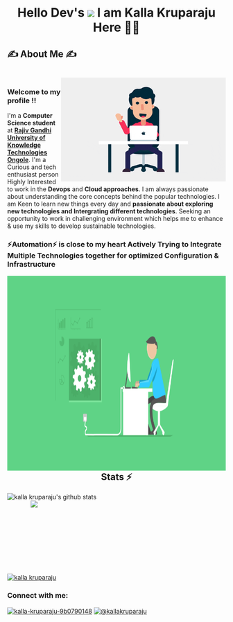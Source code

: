 <h1 align="center">Hello Dev's <img src="https://github.com/TheDudeThatCode/TheDudeThatCode/blob/master/Assets/Hi.gif" width="29px"> I am Kalla Kruparaju Here 👨‍🎓</h1>

<div>
  <h2 align="left"> ✍ About Me ✍ </h2>
  <br>
  <img align="right" alt="GIF" src="https://raw.githubusercontent.com/kallakruparaju/gitdisscussion/master/images/welcome.gif" width="380" height="240"/>
<h3>Welcome to my profile ‼️</h3>

I'm a <b>Computer Science student</b> at [<b>Rajiv Gandhi University of Knowledge Technologies Ongole</b>](https://www.rguktong.ac.in/). I'm a Curious and tech enthusiast person Highly Interested to work in the <b>Devops</b> and <b>Cloud approaches</b>. I am always passionate about understanding the core concepts behind the popular technologies. I am Keen to learn new things every day and <b>passionate about exploring new technologies and Intergrating different technologies</b>. Seeking an opportunity to work in challenging environment which helps me to enhance & use my skills to develop sustainable technologies.

<h3>⚡Automation⚡ is close to my heart Actively Trying to Integrate Multiple Technologies together for optimized Configuration & Infrastructure </h3>


<img align="right" alt="GIF" src="https://raw.githubusercontent.com/kallakruparaju/gitdisscussion/master/images/automation.gif" width="1000" height="450"/>

 </div>



<br><br><br><br><br><br><br><br><br><br>


<h2 align="center">Stats ⚡</h2>

<p>
  <div>
   

    
<a href="https://github.com/hackcoderr/github-readme-stats">
  <img align="left" width=520 src="https://github-readme-stats.anuraghazra1.vercel.app/api?username=akashnani-star&show_icons=true&include_all_commits=true&theme=react&border=61dafb&hide_border=true" alt="kalla kruparaju's github stats" />
</a> 
    
    
       
<a href="https://github.com/hackcoderr/github-readme-stats">
  <img a width=450 align="right" src="https://github-readme-stats.anuraghazra1.vercel.app/api/top-langs/?username=akashnani-star&langs_count=8&layout=compact&theme=react&border=61dafb&hide_border=true" />
</a>
  
 <br><br><br><br><br><br><br><br><br><br>
    
    
<a href="https://github.com/denvercoder1/github-readme-streak-stats" title="Go to Source">
      <img align="center" width=800 src="https://github-readme-streak-stats.herokuapp.com/?user=akashnani-star&theme=react&border=61dafb&hide_border=true" alt="kalla kruparaju" />
    </a> 



    
  </div>
    </p>



  <h3 align="left">Connect with me:</h3>
<p align="left">
<a href="https://linkedin.com/in/kalla-kruparaju-9b0790148" target="blank"><img align="center" src="https://raw.githubusercontent.com/rahuldkjain/github-profile-readme-generator/master/src/images/icons/Social/linked-in-alt.svg" alt="kalla-kruparaju-9b0790148" height="30" width="40" /></a>
<a href="https://medium.com/@kallakruparaju" target="blank"><img align="center" src="https://raw.githubusercontent.com/rahuldkjain/github-profile-readme-generator/master/src/images/icons/Social/medium.svg" alt="@kallakruparaju" height="30" width="40" /></a>
</p>

